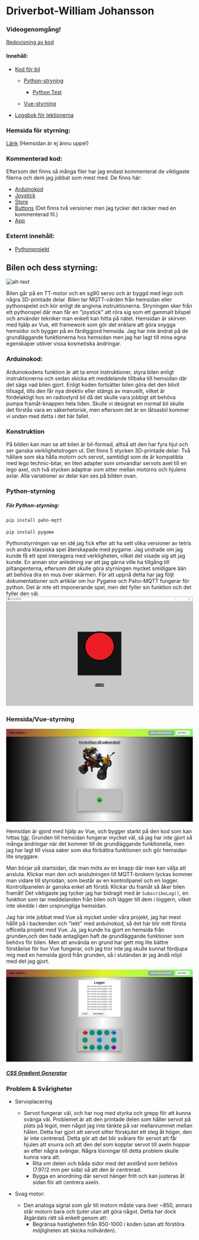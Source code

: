 # Driverbot-William Johansson

### Videogenomgång!
[Redovisning av kod](https://www.youtube.com/watch?v=j-S3EtqVBAM&feature=youtu.be "YouTube")

#### Innehåll:
   * [Kod för bil](https://github.com/abbindustrigymnasium/driverbot-abbwiljoh/blob/master/Arduino-Bil/RacerMQTT1/RacerMQTT1.ino "Racer MQTT1")
   
      - [Python-stryning](https://github.com/abbindustrigymnasium/driverbot-abbwiljoh/blob/master/python-control/pygame_car.py "pygame_car.py")
           * [Python Test](https://github.com/abbindustrigymnasium/driverbot-abbwiljoh/tree/master/loggbok-exempel/python-mqtt-test "Test-kod")
      
      - [Vue-styrning](https://github.com/abbindustrigymnasium/driverbot-abbwiljoh/tree/master/vue "vue")
      
      
   * [Loggbok för lektionerna](https://github.com/abbindustrigymnasium/driverbot-abbwiljoh/blob/master/loggbok.md "Loggbok")


### Hemsida för styrning:
[Länk](https://www.youtube.com/watch?v=dQw4w9WgXcQ "Hemsidan är ännu ej uppe!") (Hemsidan är ej ännu uppe!)

### Kommenterad kod:
Eftersom det finns så många filer har jag endast kommenterat de viktigaste filerna och dem jag jobbat som mest med. De finns här:
  * [Arduinokod](https://github.com/abbindustrigymnasium/driverbot-abbwiljoh/blob/master/Arduino-Bil/RacerMQTT1/RacerMQTT1.ino "RacerMQTT1")
  * [Joystick](https://github.com/abbindustrigymnasium/driverbot-abbwiljoh/tree/master/python-control "Python-Stryning")
  * [Store](https://github.com/abbindustrigymnasium/driverbot-abbwiljoh/blob/master/vue/src/store/store.js "store.js")
  * [Buttons](https://github.com/abbindustrigymnasium/driverbot-abbwiljoh/blob/master/vue/src/components/Buttons.vue "Buttons.vue") (Det finns två versioner men jag tycker det räcker med en kommenterad fil.)
  * [App](https://github.com/abbindustrigymnasium/driverbot-abbwiljoh/blob/master/vue/src/App.vue "App.vue")

### Externt innehåll:
  * [Pythonprojekt](https://github.com/abbindustrigymnasium/programmering-1-miniprojekt-abbwiljoh "Valsimulator")
  
## Bilen och dess styrning:
![alt-text](https://github.com/abbindustrigymnasium/driverbot-abbwiljoh/blob/master/loggbok-exempel/BilBildCropped.png "Bilen")

Bilen går på en TT-motor och en sg90 servo och är byggd med lego och några 3D-printade delar. Bilen tar MQTT-värden från hemsidan eller pythonspelet och kör enligt de angivna instruktionerna. Stryningen sker från ett pythonspel där man får en "joystick" att röra sig som ett gammalt bilspel och använder tekniker man enkelt kan hitta på nätet. Hemsidan är skirven med hjälp av Vue, ett framework som gör det enklare att göra snygga hemsidor och bygger på en färdiggjord hemsida. Jag har inte ändrat på de grundläggande funktionerna hos hemsidan men jag har lagt till mina egna egenskaper utöver vissa kosmetiska ändringar.

### Arduinokod:
Arduinokodens funktion är att ta emot instruktioner, styra bilen enligt instruktionerna och sedan skicka ett meddelande tillbaka till hemsidan där det sägs vad bilen gjort. Enligt koden fortsätter bilen göra det den blivit tillsagd, tills den får nya direktiv eller stängs av manuellt, vilket är fördelaktigt hos en radiostyrd bil då det skulle vara jobbigt att behöva pumpa framåt-knappen hela tiden. Skulle vi designat en normal bil skulle det förstås vara en säkerhetsrisk, men eftersom det är en låtsasbil kommer vi undan med detta i det här fallet. 

### Konstruktion
På bilden kan man se att bilen är bil-formad, alltså att den har fyra hjul och ser ganska verklighetstrogen ut. Det finns 5 stycken 3D-printade delar: Två hållare som ska hålla motorn och servot, samtidigt som de är kompatibla med lego technic-bitar, en liten adapter som omvandlar servots axel till en lego axel, och två stycken adaptrar som sitter mellan motorns och hjulens axlar. Alla variationer av delar kan ses på bilden ovan.

### Python-styrning
##### För Python-styrning:
```
pip install paho-mqtt

pip install pygame
```
Pythonstyrningen var en idé jag fick efter att ha sett olika versioner av tetris och andra klassiska spel återskapade med pygame. Jag undrade om jag kunde få ett spel interagera med verkligheten, vilket det visade sig att jag kunde. En annan stor anledning var att jag gärna ville ha tillgång till piltangenterna, eftersom det skulle göra styrningen mycket smidigare ään att behöva dra en mus över skärmen. För att uppnå detta har jag följt dokumentationer och artiklar om hur Pygame och Paho-MQTT fungerar för python. Det är inte ett imponerande spel, men det fyller sin funktion och det fyller den väl.
![alt_text](https://raw.githubusercontent.com/abbindustrigymnasium/driverbot-abbwiljoh/master/Bilder/Cargame_bild.jpg "`Spelet´")

### Hemsida/Vue-styrning
![alt_text](https://raw.githubusercontent.com/abbindustrigymnasium/driverbot-abbwiljoh/master/Bilder/Startsida_bild.jpg "Startsida")

Hemsidan är gjord med hjälp av Vue, och bygger starkt på den kod som kan hittas [här](https://github.com/abbindustrigymnasium/Driverbot/tree/master/Hemsida "Driverbot"). Grunden till hemsidan fungerar mycket väl, så jag har inte gjort så många ändringar när det kommer till de grundläggande funktionella, men jag har lagt till vissa saker som ska förbättra funktionen och gör hemsidan lite snyggare. 

Man börjar på startsidan, där man möts av en knapp där man kan välja att ansluta. Klickar man den och anslutningen till MQTT-brokern lyckas kommer man vidare till styrsidan, som består av en kontrollpanel och en logger. Kontrollpanelen är ganska enkel att förstå: Klickar du framåt så åker bilen framåt! Det viktigaste jag tycker jag har bidragit med är ```SubscribeLog()```, en funktion som tar meddelanden från bilen och lägger till dem i loggern, vilket inte skedde i den ursprungliga hemsidan.

Jag har inte jobbat med Vue så mycket under våra projekt, jag har mest hållit på i backenden och "lekt" med arduinokod, så det här blir mitt första officella projekt med Vue. Ja, jag kunde ha gjort en hemsida från grunden,och den hade antagligen haft de grundläggande funktioner som behövs för bilen. Men att använda en grund har gett mig lite bättre förståelse för hur Vue fungerar, och jag tror inte jag skulle kunnat fördjupa mig med en hemsida gjord från grunden, så i slutändan är jag ändå nöjd med det jag gjort.

![alt_text](https://raw.githubusercontent.com/abbindustrigymnasium/driverbot-abbwiljoh/master/Bilder/Logger_bild.jpg "Styrsida + logger")
##### [CSS Gradient Generator](https://cssgradient.io "Här finns riktigt snygga övergångsfärger!")

### Problem & Svårigheter
* Servoplacering
  - Servot fungerar väl, och har nog med styrka och grepp för att kunna svänga väl. Problemet är att den printade delen som håller servot på plats på legot, men något jag inte tänkte på var mellanrummet mellan hålen. Detta har gjort att servot sitter förskjutet ett steg åt höger, den är inte centrerad. Detta gör att det blir svårare för servot att får hjulen att snurra och att den del som kopplar servot till axeln hoppar av efter några svängar.
  Några lösningar till detta problem skulle kunna vara att:
    - Rita om delen och båda sidor med det avstånd som behövs (7.97/2 mm per sida) så att den är centrerad.
    - Bygga en anordning där servot hänger fritt och kan justeras åt sidan för att centrera axeln.
   
* Svag motor:
  - Den analoga signal som går till motorn måste vara över ~850, annars står motorn bara och tjuter utan att göra något. Detta har dock åtgärdats rätt så enkelt genom att:
    - Begränsa hastigheten från 850-1000 i koden (utan att förstöra möjligheten att skicka nollvärden).
